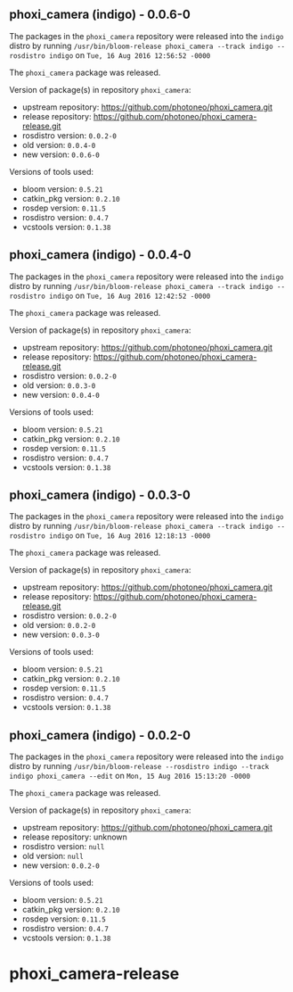 ## phoxi_camera (indigo) - 0.0.6-0

The packages in the `phoxi_camera` repository were released into the `indigo` distro by running `/usr/bin/bloom-release phoxi_camera --track indigo --rosdistro indigo` on `Tue, 16 Aug 2016 12:56:52 -0000`

The `phoxi_camera` package was released.

Version of package(s) in repository `phoxi_camera`:

- upstream repository: https://github.com/photoneo/phoxi_camera.git
- release repository: https://github.com/photoneo/phoxi_camera-release.git
- rosdistro version: `0.0.2-0`
- old version: `0.0.4-0`
- new version: `0.0.6-0`

Versions of tools used:

- bloom version: `0.5.21`
- catkin_pkg version: `0.2.10`
- rosdep version: `0.11.5`
- rosdistro version: `0.4.7`
- vcstools version: `0.1.38`


## phoxi_camera (indigo) - 0.0.4-0

The packages in the `phoxi_camera` repository were released into the `indigo` distro by running `/usr/bin/bloom-release phoxi_camera --track indigo --rosdistro indigo` on `Tue, 16 Aug 2016 12:42:52 -0000`

The `phoxi_camera` package was released.

Version of package(s) in repository `phoxi_camera`:

- upstream repository: https://github.com/photoneo/phoxi_camera.git
- release repository: https://github.com/photoneo/phoxi_camera-release.git
- rosdistro version: `0.0.2-0`
- old version: `0.0.3-0`
- new version: `0.0.4-0`

Versions of tools used:

- bloom version: `0.5.21`
- catkin_pkg version: `0.2.10`
- rosdep version: `0.11.5`
- rosdistro version: `0.4.7`
- vcstools version: `0.1.38`


## phoxi_camera (indigo) - 0.0.3-0

The packages in the `phoxi_camera` repository were released into the `indigo` distro by running `/usr/bin/bloom-release phoxi_camera --track indigo --rosdistro indigo` on `Tue, 16 Aug 2016 12:18:13 -0000`

The `phoxi_camera` package was released.

Version of package(s) in repository `phoxi_camera`:

- upstream repository: https://github.com/photoneo/phoxi_camera.git
- release repository: https://github.com/photoneo/phoxi_camera-release.git
- rosdistro version: `0.0.2-0`
- old version: `0.0.2-0`
- new version: `0.0.3-0`

Versions of tools used:

- bloom version: `0.5.21`
- catkin_pkg version: `0.2.10`
- rosdep version: `0.11.5`
- rosdistro version: `0.4.7`
- vcstools version: `0.1.38`


## phoxi_camera (indigo) - 0.0.2-0

The packages in the `phoxi_camera` repository were released into the `indigo` distro by running `/usr/bin/bloom-release --rosdistro indigo --track indigo phoxi_camera --edit` on `Mon, 15 Aug 2016 15:13:20 -0000`

The `phoxi_camera` package was released.

Version of package(s) in repository `phoxi_camera`:

- upstream repository: https://github.com/photoneo/phoxi_camera.git
- release repository: unknown
- rosdistro version: `null`
- old version: `null`
- new version: `0.0.2-0`

Versions of tools used:

- bloom version: `0.5.21`
- catkin_pkg version: `0.2.10`
- rosdep version: `0.11.5`
- rosdistro version: `0.4.7`
- vcstools version: `0.1.38`


# phoxi_camera-release